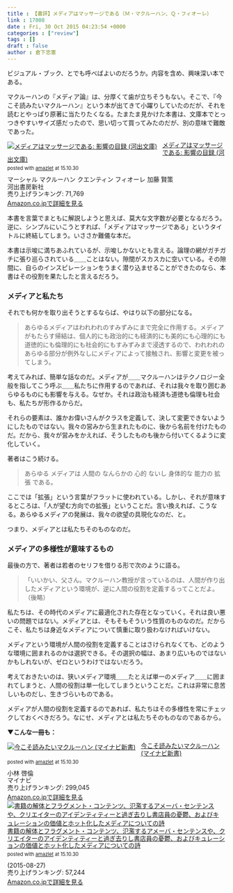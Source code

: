 ```yaml
---
title : 【書評】メディアはマッサージである（Ｍ・マクルーハン、Ｑ・フィオーレ）
link : 17008
date : Fri, 30 Oct 2015 04:23:54 +0000
categories : ["review"]
tags : []
draft : false
author : 倉下忠憲
---
```


ビジュアル・ブック、とでも呼べばよいのだろうか。内容を含め、興味深い本である。

マクルーハンの『メディア論』は、分厚くて歯が立ちそうもない。そこで、『今こそ読みたいマクルーハン』という本が出てきて小躍りしていたのだが、それを読むとやっぱり原著に当たりたくなる。たまたま見かけた本書は、文庫本でとっつきやすいサイズ感だったので、思い切って買ってみたのだが、別の意味で難敵であった。

<div class="amazlet-box" style="margin-bottom:0px;"><div class="amazlet-image" style="float:left;margin:0px 12px 1px 0px;"><a href="http://www.amazon.co.jp/exec/obidos/ASIN/4309464068/rashita1000-22/ref=nosim/" name="amazletlink" target="_blank"><img src="http://ecx.images-amazon.com/images/I/516yJ-ro3NL._SL160_.jpg" alt="メディアはマッサージである: 影響の目録 (河出文庫)" style="border: none;" /></a></div><div class="amazlet-info" style="line-height:120%; margin-bottom: 10px"><div class="amazlet-name" style="margin-bottom:10px;line-height:120%"><a href="http://www.amazon.co.jp/exec/obidos/ASIN/4309464068/rashita1000-22/ref=nosim/" name="amazletlink" target="_blank">メディアはマッサージである: 影響の目録 (河出文庫)</a><div class="amazlet-powered-date" style="font-size:80%;margin-top:5px;line-height:120%">posted with <a href="http://www.amazlet.com/" title="amazlet" target="_blank">amazlet</a> at 15.10.30</div></div><div class="amazlet-detail">マーシャル マクルーハン クエンティン フィオーレ 加藤 賢策 <br />河出書房新社 <br />売り上げランキング: 71,769<br /></div><div class="amazlet-sub-info" style="float: left;"><div class="amazlet-link" style="margin-top: 5px"><a href="http://www.amazon.co.jp/exec/obidos/ASIN/4309464068/rashita1000-22/ref=nosim/" name="amazletlink" target="_blank">Amazon.co.jpで詳細を見る</a></div></div></div><div class="amazlet-footer" style="clear: left"></div></div>

本書を言葉でまともに解説しようと思えば、莫大な文字数が必要となるだろう。逆に、シンプルにいこうとすれば、「メディアはマッサージである」というタイトルに終結してしまう。いささか難儀な本だ。

本書は示唆に満ちあふれているが、示唆しかないとも言える。論理の網がガチガチに張り巡らされている＿＿ことはない。隙間がスカスカに空いている。その隙間に、自らのインスピレーションをうまく潜り込ませることができたのなら、本書はその役割を果たしたと言えるだろう。

<H3>メディアと私たち</H3>

それでも何かを取り出そうとするならば、やはり以下の部分になる。

<blockquote>
あらゆるメディアはわれわれのすみずみにまで完全に作用する。メディアがもたらす帰結は、個人的にも政治的にも経済的にも美的にも心理的にも道徳的にも倫理的にも社会的にもすみずみまで浸透するので、われわれのあらゆる部分が例外なしにメディアによって接触され、影響と変更を被ってしまう。
</blockquote>

考えてみれば、簡単な話なのだ。メディアが＿＿マクルーハンはテクノロジー全般を指してこう呼ぶ＿＿私たちに作用するのであれば、それは我々を取り囲むあらゆるものにも影響を与える。なぜか。それは政治も経済も道徳も倫理も社会も、私たちが形作るからだ。

それらの要素は、誰かお偉いさんがクラスを定義して、決して変更できないようにしたものではない。我々の営みから生まれたものに、後から名前を付けたものだ。だから、我々が営みをかえれば、そうしたものも後から付いてくるように変化していく。

著者はこう続ける。

<blockquote>
あらゆる
メディアは
人間の
なんらかの
心的
ないし
身体的な
能力の
拡張
である。
</blockquote>

ここでは「拡張」という言葉がフラットに使われている。しかし、それが意味するところは、「人が望む方向での拡張」ということだ。言い換えれば、こうなる。あらゆるメディアの発展は、我々の欲望の具現化なのだ、と。

つまり、メディアとは私たちそのものなのだ。

<H3>メディアの多様性が意味するもの</H3>

最後の方で、著者は若者のセリフを借りる形で次のように語る。

<blockquote>
「いいかい、父さん。マクルーハン教授が言っているのは、人間が作り出したメディアという環境が、逆に人間の役割を定義するってことだよ。（後略）
</blockquote>

私たちは、その時代のメディアに最適化された存在となっていく。それは良い悪いの問題ではない。メディアとは、そもそもそういう性質のものなのだ。だからこそ、私たちは身近なメディアについて慎重に取り扱わなければいけない。

メディアという環境が人間の役割を定義することはさけられなくても、どのような環境に囲まれるのかは選択できる。その選択の幅は、あまり広いものではないかもしれないが、ゼロというわけではないだろう。

考えておきたいのは、狭いメディア環境＿＿たとえば単一のメディア＿＿に囲まれてしまうと、人間の役割は単一化してしまうということだ。これは非常に息苦しいものだし、生きづらいものである。

メディアが人間の役割を定義するのであれば、私たちはその多様性を常にチェックしておくべきだろう。なにせ、メディアとは私たちそのものなのであるから。

<strong>▼こんな一冊も：</strong>

<div class="amazlet-box" style="margin-bottom:0px;"><div class="amazlet-image" style="float:left;margin:0px 12px 1px 0px;"><a href="http://www.amazon.co.jp/exec/obidos/ASIN/4839946531/rashita1000-22/ref=nosim/" name="amazletlink" target="_blank"><img src="http://ecx.images-amazon.com/images/I/51bt0kyEyoL._SL160_.jpg" alt="今こそ読みたいマクルーハン (マイナビ新書)" style="border: none;" /></a></div><div class="amazlet-info" style="line-height:120%; margin-bottom: 10px"><div class="amazlet-name" style="margin-bottom:10px;line-height:120%"><a href="http://www.amazon.co.jp/exec/obidos/ASIN/4839946531/rashita1000-22/ref=nosim/" name="amazletlink" target="_blank">今こそ読みたいマクルーハン (マイナビ新書)</a><div class="amazlet-powered-date" style="font-size:80%;margin-top:5px;line-height:120%">posted with <a href="http://www.amazlet.com/" title="amazlet" target="_blank">amazlet</a> at 15.10.30</div></div><div class="amazlet-detail">小林 啓倫 <br />マイナビ <br />売り上げランキング: 299,045<br /></div><div class="amazlet-sub-info" style="float: left;"><div class="amazlet-link" style="margin-top: 5px"><a href="http://www.amazon.co.jp/exec/obidos/ASIN/4839946531/rashita1000-22/ref=nosim/" name="amazletlink" target="_blank">Amazon.co.jpで詳細を見る</a></div></div></div><div class="amazlet-footer" style="clear: left"></div></div>

<div class="amazlet-box" style="margin-bottom:0px;"><div class="amazlet-image" style="float:left;margin:0px 12px 1px 0px;"><a href="http://www.amazon.co.jp/exec/obidos/ASIN/B014KGOVQ8/rashita1000-22/ref=nosim/" name="amazletlink" target="_blank"><img src="http://ecx.images-amazon.com/images/I/51F6oeD3QsL._SL160_.jpg" alt="書籍の解体とフラグメント・コンテンツ、氾濫するアメーバ・センテンスや、クリエイターのアイデンティティーと過ぎ去りし書店員の憂鬱、およびキュレーションの価値とホット化したメディアについての詩" style="border: none;" /></a></div><div class="amazlet-info" style="line-height:120%; margin-bottom: 10px"><div class="amazlet-name" style="margin-bottom:10px;line-height:120%"><a href="http://www.amazon.co.jp/exec/obidos/ASIN/B014KGOVQ8/rashita1000-22/ref=nosim/" name="amazletlink" target="_blank">書籍の解体とフラグメント・コンテンツ、氾濫するアメーバ・センテンスや、クリエイターのアイデンティティーと過ぎ去りし書店員の憂鬱、およびキュレーションの価値とホット化したメディアについての詩</a><div class="amazlet-powered-date" style="font-size:80%;margin-top:5px;line-height:120%">posted with <a href="http://www.amazlet.com/" title="amazlet" target="_blank">amazlet</a> at 15.10.30</div></div><div class="amazlet-detail"> (2015-08-27)<br />売り上げランキング: 57,244<br /></div><div class="amazlet-sub-info" style="float: left;"><div class="amazlet-link" style="margin-top: 5px"><a href="http://www.amazon.co.jp/exec/obidos/ASIN/B014KGOVQ8/rashita1000-22/ref=nosim/" name="amazletlink" target="_blank">Amazon.co.jpで詳細を見る</a></div></div></div><div class="amazlet-footer" style="clear: left"></div></div>
